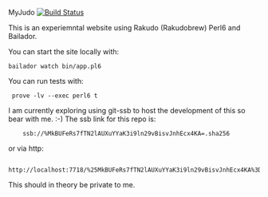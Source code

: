 MyJudo   [![Build Status](https://travis-ci.org/lancew/MyJudo.svg?branch=master)](https://travis-ci.org/lancew/MyJudo)

This is an experiemntal website using Rakudo (Rakudobrew) Perl6 and Bailador.

You can start the site locally with: 
```
bailador watch bin/app.pl6
```

You can run tests with:
```
 prove -lv --exec perl6 t
```

I am currently exploring using git-ssb to host the development of this
so bear with me. :-)
The ssb link for this repo is: 
```
    ssb://%MkBUFeRs7fTN2lAUXuYYaK3i9ln29vBisvJnhEcx4KA=.sha256
```
or via http:
```
    http://localhost:7718/%25MkBUFeRs7fTN2lAUXuYYaK3i9ln29vBisvJnhEcx4KA%3D.sha256
```
This should in theory be private to me.    
